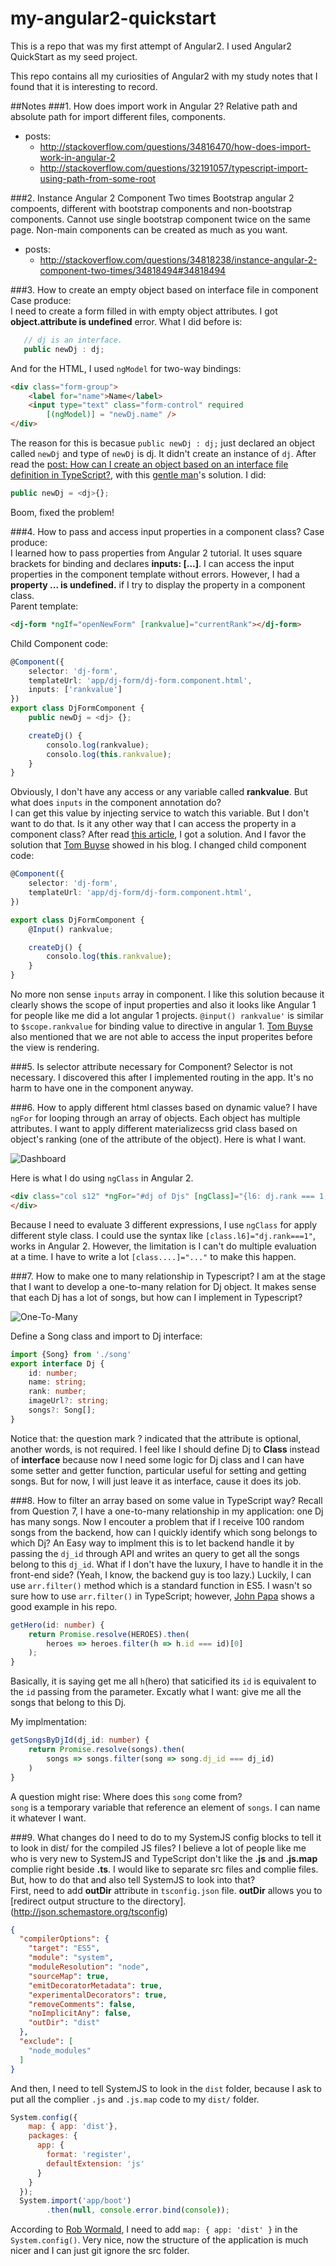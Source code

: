 # my-angular2-quickstart

This is a repo that was my first attempt of Angular2. I used Angular2 QuickStart as my seed project.

This repo contains all my curiosities of Angular2 with my study notes that I found that it is interesting to record.

##Notes
###1. How does import work in Angular 2?
Relative path and absolute path for import different files, components.
* posts:
	* http://stackoverflow.com/questions/34816470/how-does-import-work-in-angular-2
 	* http://stackoverflow.com/questions/32191057/typescript-import-using-path-from-some-root

###2. Instance Angular 2 Component Two times
Bootstrap angular 2 compoents, different with bootstrap components and non-bootstrap components.
	Cannot use single bootstrap component twice on the same page. Non-main components can be created
	as much as you want.
* posts:
	* http://stackoverflow.com/questions/34818238/instance-angular-2-component-two-times/34818494#34818494

###3. How to create an empty object based on interface file in component
Case produce:<br/>
I need to create a form filled in with empty object attributes. I got **object.attribute is undefined** error. What I did before is:
```javascript
   // dj is an interface.
   public newDj : dj;
```
And for the HTML, I used `ngModel` for two-way bindings:
```html
<div class="form-group">
	<label for="name">Name</label>
	<input type="text" class="form-control" required 
	   	[(ngModel)] = "newDj.name" />
</div>
```
The reason for this is becasue `public newDj : dj;` just declared an object called `newDj` and type of `newDj` is dj. It didn't create an instance of `dj`.
	After read the [post: How can I create an object based on an interface file definition in TypeScript?](http://stackoverflow.com/questions/13142635/how-can-i-create-an-object-based-on-an-interface-file-definition-in-typescript), with this [gentle man](http://stackoverflow.com/users/3180970/user3180970)'s solution.
I did:
```javascript
public newDj = <dj>{};
```
Boom, fixed the problem!

###4. How to pass and access input properties in a component class?
Case produce:<br/>
I learned how to pass properties from Angular 2 tutorial. It uses square brackets for binding and declares **inputs: [...]**. I can access the input properties in the component template without errors. However, I had a **property ... is undefined.** if I try to display the property in a component class.<br/>
Parent template:
```html
<dj-form *ngIf="openNewForm" [rankvalue]="currentRank"></dj-form>
```
Child Component code:
```typescript
@Component({
	selector: 'dj-form',
	templateUrl: 'app/dj-form/dj-form.component.html',
	inputs: ['rankvalue']
})
export class DjFormComponent {
	public newDj = <dj> {};

	createDj() {
		consolo.log(rankvalue);
		consolo.log(this.rankvalue);
	}
}
```
Obviously, I don't have any access or any variable called **rankvalue**. But what does `inputs` in the component annotation do?
<br/>
I can get this value by injecting service to watch this variable. But I don't want to do that. 
Is it any other way that I can access the property in a component class? After read [this article](http://tombuyse.com/accessing-input-properties-in-a-component-class-angular-2/), I got a solution. And I favor the solution that [Tom Buyse](http://tombuyse.com/accessing-input-properties-in-a-component-class-angular-2/) showed in his blog.
I changed child component code:
```typescript
@Component({
	selector: 'dj-form',
	templateUrl: 'app/dj-form/dj-form.component.html',
})

export class DjFormComponent {
	@Input() rankvalue;

	createDj() {
		consolo.log(this.rankvalue);
	}
}
```
No more non sense `inputs` array in component. I like this solution because it clearly shows the scope of input properties and also it looks like Angular 1 for people like me did a lot angular 1 projects. `@input() rankvalue'` is similar to `$scope.rankvalue` for binding value to directive in angular 1. [Tom Buyse](http://tombuyse.com/accessing-input-properties-in-a-component-class-angular-2/) also mentioned that we are not able to access the input properites before the view is rendering.

###5. Is selector attribute necessary for Component?
Selector is not necessary. I discovered this after I implemented routing in the app. It's no harm to have one in the component anyway.

###6. How to apply different html classes based on dynamic value?
I have `ngFor` for looping through an array of objects. Each object has multiple attributes. I want to apply different materializecss grid class based on object's ranking (one of the attribute of the object). Here is what I want.

![Dashboard](https://github.com/shaohaolin/my-angular2-quickstart/blob/master/app/images/dashboard-design.png)

Here is what I do using `ngClass` in Angular 2.
```html
<div class="col s12" *ngFor="#dj of Djs" [ngClass]="{l6: dj.rank === 1, l3: dj.rank < 6, l2: dj.rank >= 6}">
</div>
```
Because I need to evaluate 3 different expressions, I use `ngClass` for apply different style class. I could use the syntax like `[class.l6]="dj.rank===1"`, works in Angular 2. However, the limitation is I can't do multiple evaluation at a time. I have to write a lot `[class....]="..."` to make this happen. 

###7. How to make one to many relationship in Typescript?
I am at the stage that I want to develop a one-to-many relation for Dj object. It makes sense that each Dj has a lot of songs, but how can I implement in Typescript?

![One-To-Many](https://github.com/shaohaolin/my-angular2-quickstart/blob/master/app/images/One-to-many.JPG)

Define a Song class and import to Dj interface:
```Typescript
import {Song} from './song'
export interface Dj {
	id: number;
	name: string;
	rank: number;
	imageUrl?: string;
	songs?: Song[];
}

```
Notice that: the question mark ? indicated that the attribute is optional, another words, is not required. I feel like I should define Dj to **Class** instead of **interface** because now I need some logic for Dj class and I can have some setter and getter function, particular useful for setting and getting songs. But for now, I will just leave it as interface, cause it does its job.

###8. How to filter an array based on some value in TypeScript way?
Recall from Question 7, I have a one-to-many relationship in my application: one Dj has many songs. Now I encouter a problem that if I receive 100 random songs from the backend, how can I quickly identify which song belongs to which Dj? An Easy way to implment this is to let backend handle it by passing the ``dj_id`` through API and writes an query to get all the songs belong to this ``dj_id``. What if I don't have the luxury, I have to handle it in the front-end side? (Yeah, I know, the backend guy is too lazy.) Luckily, I can use `arr.filter()` method which is a standard function in ES5. I wasn't so sure how to use `arr.filter()` in TypeScript; however, [John Papa](http://johnpapa.net/) shows a good example in his repo.

```TypeScript
getHero(id: number) {
	return Promise.resolve(HEROES).then(
		heroes => heroes.filter(h => h.id === id)[0]
	);
}
```
Basically, it is saying get me all `h`(hero) that saticified its `id` is equivalent to the `id` passing from the parameter. Excatly what I want: give me all the songs that belong to this Dj. 

My implmentation:
```TypeScript
getSongsByDjId(dj_id: number) {
	return Promise.resolve(songs).then(
		songs => songs.filter(song => song.dj_id === dj_id)
	)
}
```
A question might rise: Where does this `song` come from? <br/> `song` is a temporary variable that reference an element of `songs`. I can name it whatever I want.

###9. What changes do I need to do to my SystemJS config blocks to tell it to look in dist/ for the compiled JS files?
I believe a lot of people like me who is very new to SystemJS and TypeScript don't like the **.js** and **.js.map** complie right beside **.ts**. I would like to separate src files and complie files. But, how to do that and also tell SystemJS to look into that?
<br/>First, need to add **outDir** attribute in `tsconfig.json` file. **outDir** allows you to [redirect output structure to the directory].(http://json.schemastore.org/tsconfig)
```json
{
  "compilerOptions": {
    "target": "ES5",
    "module": "system",
    "moduleResolution": "node",
    "sourceMap": true,
    "emitDecoratorMetadata": true,
    "experimentalDecorators": true,
    "removeComments": false,
    "noImplicitAny": false,
    "outDir": "dist"
  },
  "exclude": [
    "node_modules"
  ]
}
```

And then, I need to tell SystemJS to look in the `dist` folder, because I ask to put all the complier `.js` and `.js.map` code to my `dist/` folder.
```javascript
System.config({
	map: { app: 'dist'},
    packages: {        
      app: {
        format: 'register',
        defaultExtension: 'js'
      }
    }
  });
  System.import('app/boot')
        .then(null, console.error.bind(console));
```
According to [Rob Wormald](https://github.com/robwormald), I need to add `map: { app: 'dist' }` in the `System.config()`. Very nice, now the structure of the application is much nicer and I can just git ignore the src folder.